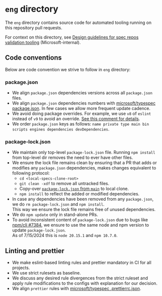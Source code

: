 # `eng` directory

The `eng` directory contains source code for automated tooling running on this repository pull requests.

For context on this directory, see [Design guidelines for spec repos validation tooling] (Microsoft-internal).

## Code conventions

Below are code convention we strive to follow in `eng` directory:

### package.json

- We align `package.json` dependencies versions across all `package.json` files.
- We align `package.json` dependencies numbers with [microsoft/typespec package.json].
  In few cases we allow more frequent update cadence.
- We avoid doing package overrides. For example, we use `v8` of `eslint` instead of `v9` to avoid an override.
  [See this comment for details][eslint override].
- We order `package.json` keys as follows: `name private type main bin scripts engines dependencies devDependencies`.

### package-lock.json

- We maintain only top-level `package-lock.json` file. Running `npm install` from top-level dir removes the need
  to ever have other files.
- We ensure the lock file remains clean by ensuring that a PR that adds or modifies any `package.json` dependencies,
  makes changes equivalent to following protocol:
  - `cd <local-specs-clone-root>`
  - `git clean -xdf` to remove all untracked files.
  - Copy-over [`package-lock.json` from `main`] to local clone.
  - `npm install` to reflect the added or modified dependencies.
- In case any dependencies have been removed from any `package.json`, we do `rm package-lock.json` and `npm install`.  
  This way we ensure the lock file remains free of unused dependencies.
- We do `npm update` only in stand-alone PRs.
- To avoid inconsistent content of `package-lock.json` due to bugs like [npm/cli #7384],
  we ensure to use the same node and npm version to update `package-lock.json`.  
  As of 7/15/2024 this is `node 20.15.1` and `npm 10.7.0`.

## Linting and prettier

- We make eslint-based linting rules and prettier mandatory in CI for all projects.
- We use strict rulesets as baseline.
- We discuss any desired rule divergences from the strict ruleset
  and apply rule modifications to the configs with explanation for our decision.
- We align `prettier` rules with [microsoft/typespec .prettierrc.json].

[`package-lock.json` from `main`]: https://github.com/Azure/azure-rest-api-specs/blob/main/package-lock.json
[Design guidelines for spec repos validation tooling]: https://dev.azure.com/azure-sdk/internal/_wiki/wikis/internal.wiki/1153/Design-guidelines-for-spec-repos-validation-tooling
[eslint override]: https://github.com/Azure/azure-rest-api-specs/pull/29820#pullrequestreview-2177045580
[microsoft/typespec .prettierrc.json]: https://github.com/microsoft/typespec/blob/main/.prettierrc.json
[microsoft/typespec package.json]: https://github.com/microsoft/typespec/blob/main/package.json
[npm/cli #7384]: https://github.com/npm/cli/issues/7384
